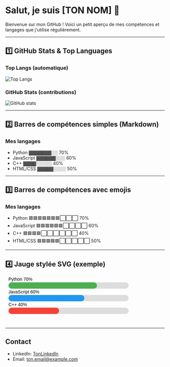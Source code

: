 # Salut, je suis [TON NOM] 👋

Bienvenue sur mon GitHub ! Voici un petit aperçu de mes compétences et langages que j'utilise régulièrement.

---

## 1️⃣ GitHub Stats & Top Languages

### Top Langs (automatique)
![Top Langs](https://github-readme-stats.vercel.app/api/top-langs/?username=TON_UTILISATEUR&layout=compact&theme=radical)

### GitHub Stats (contributions)
![GitHub stats](https://github-readme-stats.vercel.app/api?username=TON_UTILISATEUR&show_icons=true&theme=radical)

---

## 2️⃣ Barres de compétences simples (Markdown)

### Mes langages
- Python      ▓▓▓▓▓▓▓░░ 70%
- JavaScript  ▓▓▓▓▓▓░░░ 60%
- C++         ▓▓▓▓░░░░░ 40%
- HTML/CSS    ▓▓▓▓▓░░░░ 50%

---

## 3️⃣ Barres de compétences avec emojis

### Mes langages
- Python      🟩🟩🟩🟩🟩🟩🟩⬜⬜⬜ 70%
- JavaScript  🟩🟩🟩🟩🟩🟩⬜⬜⬜⬜ 60%
- C++         🟩🟩🟩🟩⬜⬜⬜⬜⬜⬜ 40%
- HTML/CSS    🟩🟩🟩🟩🟩⬜⬜⬜⬜⬜ 50%

---

## 4️⃣ Jauge stylée SVG (exemple)

<svg width="400" height="150">
  <rect x="10" y="20" width="380" height="20" fill="#ddd" rx="10"/>
  <rect x="10" y="20" width="280" height="20" fill="#4caf50" rx="10"/>
  <text x="10" y="15" font-family="Arial" font-size="14">Python 70%</text>

  <rect x="10" y="60" width="380" height="20" fill="#ddd" rx="10"/>
  <rect x="10" y="60" width="240" height="20" fill="#2196F3" rx="10"/>
  <text x="10" y="55" font-family="Arial" font-size="14">JavaScript 60%</text>

  <rect x="10" y="100" width="380" height="20" fill="#ddd" rx="10"/>
  <rect x="10" y="100" width="160" height="20" fill="#f44336" rx="10"/>
  <text x="10" y="95" font-family="Arial" font-size="14">C++ 40%</text>
</svg>

---

## Contact

- LinkedIn: [TonLinkedIn](https://www.linkedin.com/in/tonprofil)
- Email: ton.email@example.com


